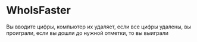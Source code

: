 # WhoIsFaster
Вы вводите цифры, компьютер их удаляет, если все цифры удалены, вы проиграли, если вы дошли до нужной отметки, то вы выиграли
